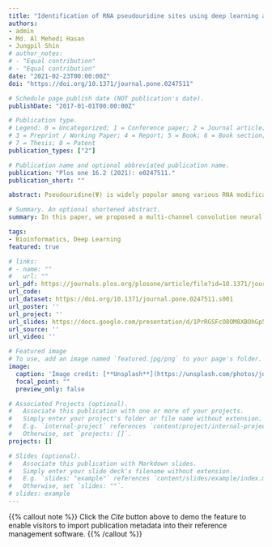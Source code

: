 ```yaml
---
title: "Identification of RNA pseudouridine sites using deep learning approaches"
authors:
- admin
- Md. Al Mehedi Hasan
- Jungpil Shin
# author_notes:
# - "Equal contribution"
# - "Equal contribution"
date: "2021-02-23T00:00:00Z"
doi: "https://doi.org/10.1371/journal.pone.0247511"

# Schedule page publish date (NOT publication's date).
publishDate: "2017-01-01T00:00:00Z"

# Publication type.
# Legend: 0 = Uncategorized; 1 = Conference paper; 2 = Journal article;
# 3 = Preprint / Working Paper; 4 = Report; 5 = Book; 6 = Book section;
# 7 = Thesis; 8 = Patent
publication_types: ["2"]

# Publication name and optional abbreviated publication name.
publication: "Plos one 16.2 (2021): e0247511."
publication_short: ""

abstract: Pseudouridine(Ψ) is widely popular among various RNA modifications which have been confirmed to occur in rRNA, mRNA, tRNA, and nuclear/nucleolar RNA. Hence, identifying them has vital significance in academic research, drug development and gene therapies. Several laboratory techniques for Ψ identification have been introduced over the years. Although these techniques produce satisfactory results, they are costly, time-consuming and requires skilled experience. As the lengths of RNA sequences are getting longer day by day, an efficient method for identifying pseudouridine sites using computational approaches is very important. In this paper, we proposed a multi-channel convolution neural network using binary encoding. We employed k-fold cross-validation and grid search to tune the hyperparameters. We evaluated its performance in the independent datasets and found promising results. The results proved that our method can be used to identify pseudouridine sites for associated purposes.

# Summary. An optional shortened abstract.
summary: In this paper, we proposed a multi-channel convolution neural network using binary encoding for identifying Pseudouridine(Ψ) sites from nucleotide sequences.

tags:
- Bioinformatics, Deep Learning
featured: true

# links:
# - name: ""
#   url: ""
url_pdf: https://journals.plos.org/plosone/article/file?id=10.1371/journal.pone.0247511&type=printable
url_code: 
url_dataset: https://doi.org/10.1371/journal.pone.0247511.s001
url_poster: ''
url_project: ''
url_slides: https://docs.google.com/presentation/d/1PrRGSFcO8OM8XBOhGp52K2O8_cN9J3R5/edit?usp=sharing&ouid=112432914184650588612&rtpof=true&sd=true
url_source: ''
url_video: ''

# Featured image
# To use, add an image named `featured.jpg/png` to your page's folder. 
image:
  caption: 'Image credit: [**Unsplash**](https://unsplash.com/photos/jdD8gXaTZsc)'
  focal_point: ""
  preview_only: false

# Associated Projects (optional).
#   Associate this publication with one or more of your projects.
#   Simply enter your project's folder or file name without extension.
#   E.g. `internal-project` references `content/project/internal-project/index.md`.
#   Otherwise, set `projects: []`.
projects: []

# Slides (optional).
#   Associate this publication with Markdown slides.
#   Simply enter your slide deck's filename without extension.
#   E.g. `slides: "example"` references `content/slides/example/index.md`.
#   Otherwise, set `slides: ""`.
# slides: example
---
```


{{% callout note %}}
Click the *Cite* button above to demo the feature to enable visitors to import publication metadata into their reference management software.
{{% /callout %}}

<!-- {{% callout note %}}
Create your slides in Markdown - click the *Slides* button to check out the example.
{{% /callout %}}

Supplementary notes can be added here, including [code, math, and images](https://wowchemy.com/docs/writing-markdown-latex/). -->

